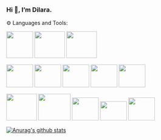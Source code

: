 ###                                              Hi 👋, I’m Dilara.



⚙ Languages and Tools:


<img
src="https://promto.com/wp-content/uploads/2019/08/icon-tableau-1.png" width="70" height="70"
/>
<img
src="https://miro.medium.com/max/805/1*aUSZsGFCMPNYCkQygs4aGQ.jpeg" width="80" height="70"
/>
<img
src="https://seekvectorlogo.com/wp-content/uploads/2018/12/power-bi-vector-logo.png" width="80" height="70"
/>

<img
src="https://upload.wikimedia.org/wikipedia/commons/thumb/e/ed/Pandas_logo.svg/2560px-Pandas_logo.svg.png" width="70" height="60"
/>
<img
src="https://upload.wikimedia.org/wikipedia/commons/thumb/3/31/NumPy_logo_2020.svg/1200px-NumPy_logo_2020.svg.png" width="70" height="60"
/>
<img
src="https://pbs.twimg.com/media/EhGuwXWXgAEERcn.png" width="70" height="60"
/>
<img
src="https://www.firelinescience.com/wp-content/uploads/2019/09/SciPy-Logo.png" width="70" height="60"
/>
<img
src="https://repository-images.githubusercontent.com/33702544/b4400c80-718b-11e9-9f3a-306c07a5f3de" width="70" height="60"
/>

<img
src="https://p.kindpng.com/picc/s/159-1596083_python-logo-png-transparent-images-python-language-png.png" width="80" height="70"
/>
<img
src="https://brandslogos.com/wp-content/uploads/images/large/microsoft-sql-server-logo-black-and-white.png" width="85" height="70"
/>
<img
src="https://findicons.com/files/icons/2795/office_2013_hd/2000/excel.png" width="70" height="60"
/>
<img
src="https://logodix.com/logo/1185774.png" width="70" height="50"
/>
<img
src="https://aptgadget.com/wp-content/uploads/2018/10/jira-alternatives-1024x501.png" width="70" height="60"
/>


[![Anurag's github stats](https://github-readme-stats.vercel.app/api?username=dilaraozcerit&theme=white-black)](https://github.com/anuraghazra/github-readme-stats)
 
<!--
**dilaraozcerit/dilaraozcerit** is a ✨ _special_ ✨ repository because its `README.md` (this file) appears on your GitHub profile.

Here are some ideas to get you started:

- 🔭 I’m currently working on ...
- 🌱 I’m currently learning ...
- 👯 I’m looking to collaborate on ...
- 🤔 I’m looking for help with ...
- 💬 Ask me about ...
- 📫 How to reach me: ...
- 😄 Pronouns: ...
- ⚡ Fun fact: ...
-->
